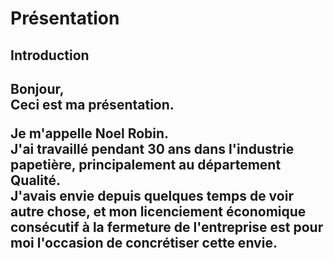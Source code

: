 <!DOCTYPE html>
<html>
  <head>
    <title>Présentation</title>
  </head>
  
  <body>
    <h1>Présentation</h1>
      <h2>Introduction<h2>
      <p>Bonjour,<br />
      Ceci est ma présentation.
      </p>
      <p>Je m'appelle Noel Robin.<br />
        J'ai travaillé pendant 30 ans dans l'industrie papetière, principalement au département Qualité.<br />
        J'avais envie depuis quelques temps de voir autre chose, et mon licenciement économique consécutif à la fermeture de l'entreprise est pour moi l'occasion de concrétiser cette envie.</p>        
    </body>
  </html>
    
        
